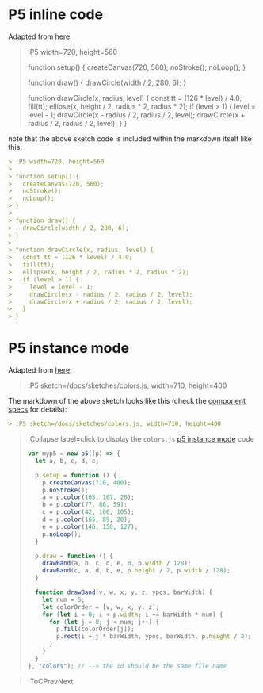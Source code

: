 # P5 inline code

Adapted from [here](https://p5js.org/examples/structure-recursion.html).

> :P5 width=720, height=560
>
> function setup() {
>   createCanvas(720, 560);
>   noStroke();
>   noLoop();
> }
> 
> function draw() {
>   drawCircle(width / 2, 280, 6);
> }
> 
> function drawCircle(x, radius, level) {
>   const tt = (126 * level) / 4.0;
>   fill(tt);
>   ellipse(x, height / 2, radius * 2, radius * 2);
>   if (level > 1) {
>     level = level - 1;
>     drawCircle(x - radius / 2, radius / 2, level);
>     drawCircle(x + radius / 2, radius / 2, level);
>   }
> }

note that the above sketch code is included within the markdown itself like this:

```md
> :P5 width=720, height=560
>
> function setup() {
>   createCanvas(720, 560);
>   noStroke();
>   noLoop();
> }
> 
> function draw() {
>   drawCircle(width / 2, 280, 6);
> }
> 
> function drawCircle(x, radius, level) {
>   const tt = (126 * level) / 4.0;
>   fill(tt);
>   ellipse(x, height / 2, radius * 2, radius * 2);
>   if (level > 1) {
>     level = level - 1;
>     drawCircle(x - radius / 2, radius / 2, level);
>     drawCircle(x + radius / 2, radius / 2, level);
>   }
> }
```

# P5 instance mode

Adapted from [here](https://p5js.org/examples/color-relativity.html).

> :P5 sketch=/docs/sketches/colors.js, width=710, height=400

The markdown of the above sketch looks like this (check the [component specs](/docs/snippets/component) for details):

```markdown
> :P5 sketch=/docs/sketches/colors.js, width=710, height=400
```

> :Collapse label=click to display the `colors.js` [p5 instance mode](https://github.com/processing/p5.js/wiki/Global-and-instance-mode) code
> 
> ```js | colors.js
> var myp5 = new p5((p) => {
>   let a, b, c, d, e;
> 
>   p.setup = function () {
>     p.createCanvas(710, 400);
>     p.noStroke();
>     a = p.color(165, 167, 20);
>     b = p.color(77, 86, 59);
>     c = p.color(42, 106, 105);
>     d = p.color(165, 89, 20);
>     e = p.color(146, 150, 127);
>     p.noLoop();
>   }
> 
>   p.draw = function () {
>     drawBand(a, b, c, d, e, 0, p.width / 128);
>     drawBand(c, a, d, b, e, p.height / 2, p.width / 128);
>   }
> 
>   function drawBand(v, w, x, y, z, ypos, barWidth) {
>     let num = 5;
>     let colorOrder = [v, w, x, y, z];
>     for (let i = 0; i < p.width; i += barWidth * num) {
>       for (let j = 0; j < num; j++) {
>         p.fill(colorOrder[j]);
>         p.rect(i + j * barWidth, ypos, barWidth, p.height / 2);
>       }
>     }
>   }
> }, "colors"); // --> the id should be the same file name
> ```

> :ToCPrevNext
